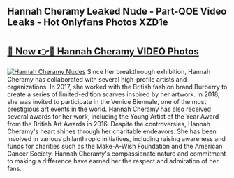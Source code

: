 ## Hannah Cheramy Le𝚊ked N𝚞de - Part-QOE Video Le𝚊ks - Hot Onlyf𝚊ns Photos XZD1e

# <h2><a href="http://ab15921.deff.icu/?id=Hannah+Cheramy">🔗 New 👉🔴 Hannah Cheramy VIDEO Photos</a></h2>

[![Hannah Cheramy N𝚞des](https://i.imgur.com/rIISA9y.gif)](http://ab15921.deff.icu/?id=Hannah+Cheramy)
Since her breakthrough exhibition, Hannah Cheramy has collaborated with several high-profile artists and organizations. In 2017, she worked with the British fashion brand Burberry to create a series of limited-edition scarves inspired by her artwork. In 2018, she was invited to participate in the Venice Biennale, one of the most prestigious art events in the world. Hannah Cheramy has also received several awards for her work, including the Young Artist of the Year Award from the British Art Awards in 2016. Despite the controversies, Hannah Cheramy's heart shines through her charitable endeavors. She has been involved in various philanthropic initiatives, including raising awareness and funds for charities such as the Make-A-Wish Foundation and the American Cancer Society. Hannah Cheramy's compassionate nature and commitment to making a difference have earned her the respect and admiration of her fans.
